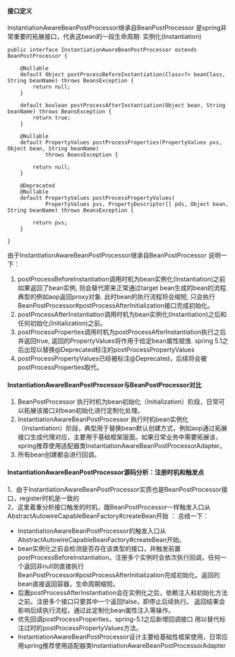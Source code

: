 #### 接口定义
InstantiationAwareBeanPostProcessor继承自BeanPostProcessor 是spring非常重要的拓展接口，代表这bean的一段生命周期: 实例化(Instantiation) 
````
public interface InstantiationAwareBeanPostProcessor extends BeanPostProcessor {
    
    @Nullable
    default Object postProcessBeforeInstantiation(Class<?> beanClass, String beanName) throws BeansException {
        return null;
    }

    default boolean postProcessAfterInstantiation(Object bean, String beanName) throws BeansException {
        return true;
    }

    @Nullable
    default PropertyValues postProcessProperties(PropertyValues pvs, Object bean, String beanName)
            throws BeansException {

        return null;
    }

    @Deprecated
    @Nullable
    default PropertyValues postProcessPropertyValues(
            PropertyValues pvs, PropertyDescriptor[] pds, Object bean, String beanName) throws BeansException {

        return pvs;
    }

}
````
由于InstantiationAwareBeanPostProcessor继承自BeanPostProcessor
说明一下：
1. postProcessBeforeInstantiation调用时机为bean实例化(Instantiation)之前 如果返回了bean实例, 则会替代原来正常通过target bean生成的bean的流程. 典型的例如aop返回proxy对象. 此时bean的执行流程将会缩短, 只会执行 
    BeanPostProcessor#postProcessAfterInitialization接口完成初始化。
2. postProcessAfterInstantiation调用时机为bean实例化(Instantiation)之后和任何初始化(Initialization)之前。
3. postProcessProperties调用时机为postProcessAfterInstantiation执行之后并返回true, 返回的PropertyValues将作用于给定bean属性赋值. spring 5.1之后出现以替换@Deprecated标注的postProcessPropertyValues
4. postProcessPropertyValues已经被标注@Deprecated，后续将会被postProcessProperties取代。

#### InstantiationAwareBeanPostProcessor与BeanPostProcessor对比
1. BeanPostProcessor 执行时机为bean初始化（Initialization）阶段，日常可以拓展该接口对bean初始化进行定制化处理。
2. InstantiationAwareBeanPostProcessor 执行时机bean实例化（Instantiation）阶段，典型用于替换bean默认创建方式，例如aop通过拓展接口生成代理对应，主要用于基础框架层面。如果日常业务中需要拓展该，spring推荐使用适配器类InstantiationAwareBeanPostProcessorAdapter。
3. 所有bean创建都会进行回调。

#### InstantiationAwareBeanPostProcessor源码分析：注册时机和触发点
1、由于InstantiationAwareBeanPostProcessor实质也是BeanPostProcessor接口，register时机是一致的     
2、这里着重分析接口触发的时机，跟BeanPostProcessor一样触发入口从AbstractAutowireCapableBeanFactory#createBean开始 ：
总结一下：
* InstantiationAwareBeanPostProcessor的触发入口从AbstractAutowireCapableBeanFactory#createBean开始。
* bean实例化之前会检测是否存在该类型的接口，并触发前置postProcessBeforeInstantiation。注册多个实例时会依次执行回调，任何一个返回非null则直接执行BeanPostProcessor#postProcessAfterInitialization完成初始化。返回的bean直接返回容器，生命周期缩短。
* 后置postProcessAfterInstantiation会在实例化之后，依赖注入和初始化方法之前。注册多个接口只要其中一个返回false，即停止后续执行。 返回结果会影响后续执行流程，通过此定制化bean属性注入等操作。
* 优先回调postProcessProperties，spring-5.1之后新增回调接口 用以替代标注过时的postProcessPropertyValues方法。
* InstantiationAwareBeanPostProcessor设计主要给基础性框架使用，日常应用spring推荐使用适配器类InstantiationAwareBeanPostProcessorAdapter

